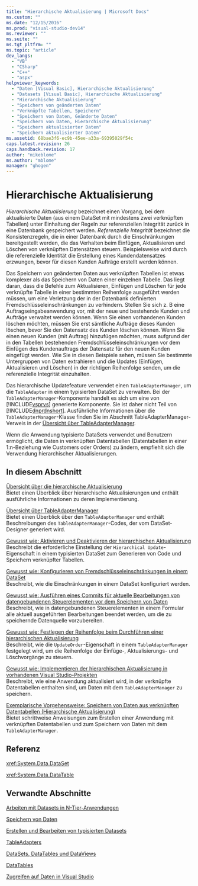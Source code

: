 ```yaml
---
title: "Hierarchische Aktualisierung | Microsoft Docs"
ms.custom: ""
ms.date: "12/15/2016"
ms.prod: "visual-studio-dev14"
ms.reviewer: ""
ms.suite: ""
ms.tgt_pltfrm: ""
ms.topic: "article"
dev_langs: 
  - "VB"
  - "CSharp"
  - "C++"
  - "aspx"
helpviewer_keywords: 
  - "Daten [Visual Basic], Hierarchische Aktualisierung"
  - "Datasets [Visual Basic], Hierarchische Aktualisierung"
  - "Hierarchische Aktualisierung"
  - "Speichern von geänderten Daten"
  - "Verknüpfte Tabellen, Speichern"
  - "Speichern von Daten, Geänderte Daten"
  - "Speichern von Daten, Hierarchische Aktualisierung"
  - "Speichern aktualisierter Daten"
  - "Speichern aktualisierter Daten"
ms.assetid: 68bae3f6-ec9b-45ee-a33a-69395029f54c
caps.latest.revision: 26
caps.handback.revision: 17
author: "mikeblome"
ms.author: "mblome"
manager: "ghogen"
---
```

# Hierarchische Aktualisierung
*Hierarchische Aktualisierung* bezeichnet einen Vorgang, bei dem aktualisierte Daten \(aus einem DataSet mit mindestens zwei verknüpften Tabellen\) unter Einhaltung der Regeln zur referenziellen Integrität zurück in eine Datenbank gespeichert werden.  *Referenzielle Integrität* bezeichnet die Konsistenzregeln, die in einer Datenbank durch die Einschränkungen bereitgestellt werden, die das Verhalten beim Einfügen, Aktualisieren und Löschen von verknüpften Datensätzen steuern.  Beispielsweise wird durch die referenzielle Identität die Erstellung eines Kundendatensatzes erzwungen, bevor für diesen Kunden Aufträge erstellt werden können.  
  
 Das Speichern von geänderten Daten aus verknüpften Tabellen ist etwas komplexer als das Speichern von Daten einer einzelnen Tabelle.  Das liegt daran, dass die Befehle zum Aktualisieren, Einfügen und Löschen für jede verknüpfte Tabelle in einer bestimmten Reihenfolge ausgeführt werden müssen, um eine Verletzung der in der Datenbank definierten Fremdschlüsseleinschränkungen zu verhindern.  Stellen Sie sich z. B eine Auftragseingabeanwendung vor, mit der neue und bestehende Kunden und Aufträge verwaltet werden können.  Wenn Sie einen vorhandenen Kunden löschen möchten, müssen Sie erst sämtliche Aufträge dieses Kunden löschen, bevor Sie den Datensatz des Kunden löschen können.  Wenn Sie einen neuen Kunden \(mit Auftrag\) hinzufügen möchten, muss aufgrund der in den Tabellen bestehenden Fremdschlüsseleinschränkungen vor dem Einfügen des Kundenauftrags der Datensatz für den neuen Kunden eingefügt werden.  Wie Sie in diesen Beispiele sehen, müssen Sie bestimmte Untergruppen von Daten extrahieren und die Updates \(Einfügen, Aktualisieren und Löschen\) in der richtigen Reihenfolge senden, um die referenzielle Integrität einzuhalten.  
  
 Das hierarchische Updatefeature verwendet einen `TableAdapterManager`, um die `TableAdapter` in einem typisierten DataSet zu verwalten.  Bei der `TableAdapterManager`\-Komponente handelt es sich um eine von [!INCLUDE[vsprvs](../code-quality/includes/vsprvs_md.md)] generierte Komponente. Sie ist daher nicht Teil von [!INCLUDE[dnprdnshort](../code-quality/includes/dnprdnshort_md.md)].  Ausführliche Informationen über die `TableAdapterManager`\-Klasse finden Sie im Abschnitt TableAdapterManager\-Verweis in der [Übersicht über TableAdapterManager](../Topic/TableAdapterManager%20Overview.md).  
  
 Wenn die Anwendung typisierte DataSets verwendet und Benutzern ermöglicht, die Daten in verknüpften Datentabellen \(Datentabellen in einer 1:n\-Beziehung wie Customers oder Orders\) zu ändern, empfiehlt sich die Verwendung hierarchischer Aktualisierungen.  
  
## In diesem Abschnitt  
 [Übersicht über die hierarchische Aktualisierung](../Topic/Hierarchical%20Update%20Overview.md)  
 Bietet einen Überblick über hierarchische Aktualisierungen und enthält ausführliche Informationen zu deren Implementierung.  
  
 [Übersicht über TableAdapterManager](../Topic/TableAdapterManager%20Overview.md)  
 Bietet einen Überblick über den `TableAdapterManager` und enthält Beschreibungen des `TableAdapterManager`\-Codes, der vom DataSet\-Designer generiert wird.  
  
 [Gewusst wie: Aktivieren und Deaktivieren der hierarchischen Aktualisierung](../Topic/How%20to:%20Enable%20and%20Disable%20Hierarchical%20Update.md)  
 Beschreibt die erforderliche Einstellung der `Hierarchical Update`\-Eigenschaft in einem typisierten DataSet zum Generieren von Code und Speichern verknüpfter Tabellen.  
  
 [Gewusst wie: Konfigurieren von Fremdschlüsseleinschränkungen in einem DataSet](../Topic/How%20to:%20Configure%20Foreign-Key%20Constraints%20in%20a%20Dataset.md)  
 Beschreibt, wie die Einschränkungen in einem DataSet konfiguriert werden.  
  
 [Gewusst wie: Ausführen eines Commits für aktuelle Bearbeitungen von datengebundenen Steuerelementen vor dem Speichern von Daten](../data-tools/commit-in-process-edits-on-data-bound-controls-before-saving-data.md)  
 Beschreibt, wie in datengebundenen Steuerelementen in einem Formular alle aktuell ausgeführten Bearbeitungen beendet werden, um die zu speichernde Datenquelle vorzubereiten.  
  
 [Gewusst wie: Festlegen der Reihenfolge beim Durchführen einer hierarchischen Aktualisierung](../Topic/How%20to:%20Set%20the%20Order%20When%20Performing%20a%20Hierarchical%20Update.md)  
 Beschreibt, wie die `UpdateOrder`\-Eigenschaft in einem `TableAdapterManager` festgelegt wird, um die Reihenfolge der Einfüge\-, Aktualisierungs\- und Löschvorgänge zu steuern.  
  
 [Gewusst wie: Implementieren der hierarchischen Aktualisierung in vorhandenen Visual Studio\-Projekten](../Topic/How%20to:%20Implement%20Hierarchical%20Update%20in%20Existing%20Visual%20Studio%20Projects.md)  
 Beschreibt, wie eine Anwendung aktualisiert wird, in der verknüpfte Datentabellen enthalten sind, um Daten mit dem `TableAdapterManager` zu speichern.  
  
 [Exemplarische Vorgehensweise: Speichern von Daten aus verknüpften Datentabellen \(Hierarchische Aktualisierung\)](../Topic/Walkthrough:%20Saving%20Data%20from%20Related%20Data%20Tables%20\(Hierarchical%20Update\).md)  
 Bietet schrittweise Anweisungen zum Erstellen einer Anwendung mit verknüpften Datentabellen und zum Speichern von Daten mit dem `TableAdapterManager`.  
  
## Referenz  
 <xref:System.Data.DataSet>  
  
 <xref:System.Data.DataTable>  
  
## Verwandte Abschnitte  
 [Arbeiten mit Datasets in N\-Tier\-Anwendungen](../data-tools/work-with-datasets-in-n-tier-applications.md)  
  
 [Speichern von Daten](../data-tools/saving-data.md)  
  
 [Erstellen und Bearbeiten von typisierten Datasets](../data-tools/creating-and-editing-typed-datasets.md)  
  
 [TableAdapters](../Topic/TableAdapters.md)  
  
 [DataSets, DataTables und DataViews](../Topic/DataSets,%20DataTables,%20and%20DataViews.md)  
  
 [DataTables](../Topic/DataTables.md)  
  
 [Zugreifen auf Daten in Visual Studio](../data-tools/accessing-data-in-visual-studio.md)